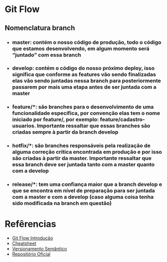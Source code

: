 # Git Flow

## Nomenclatura branch

- ### **master**: contém o nosso código de produção, todo o código que estamos desenvolvendo, em algum momento será “juntado” com essa branch

- ### **develop**: contém o código do nosso próximo deploy, isso significa que conforme as features vão sendo finalizadas elas vão sendo juntadas nessa branch para posteriormente passarem por mais uma etapa antes de ser juntada com a master

- ### **feature/\***: são branches para o desenvolvimento de uma funcionalidade específica, por convenção elas tem o nome iniciado por feature/, por exemplo: feature/cadastro-usuarios. Importante ressaltar que essas branches são criadas sempre à partir da branch develop

- ### **hotfix/\***: são branches responsáveis pela realização de alguma correção crítica encontrada em produção e por isso são criadas à partir da master. Importante ressaltar que essa branch deve ser juntada tanto com a master quanto com a develop

- ### **release/\***: tem uma confiança maior que a branch develop e que se encontra em nível de preparação para ser juntada com a master e com a develop (caso alguma coisa tenha sido modificada na branch em questão)

# Refêrencias

- [Git Flow Introdução](https://tableless.com.br/git-flow-introducao/)
- [Cheatsheet](https://danielkummer.github.io/git-flow-cheatsheet/index.pt_BR.html)
- [Versionamento Semântico](https://semver.org/lang/pt-BR/)
- [Repositório Oficial](https://github.com/nvie/gitflow)
